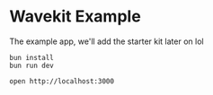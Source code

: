 # Wavekit Example

The example app, we'll add the starter kit later on lol

```
bun install
bun run dev
```

```
open http://localhost:3000
```
